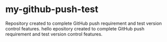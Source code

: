 # my-github-push-test
Repository created to complete GitHub push requirement and test version control features.
hello 
epository created to complete GitHub push requirement and test version control features.
